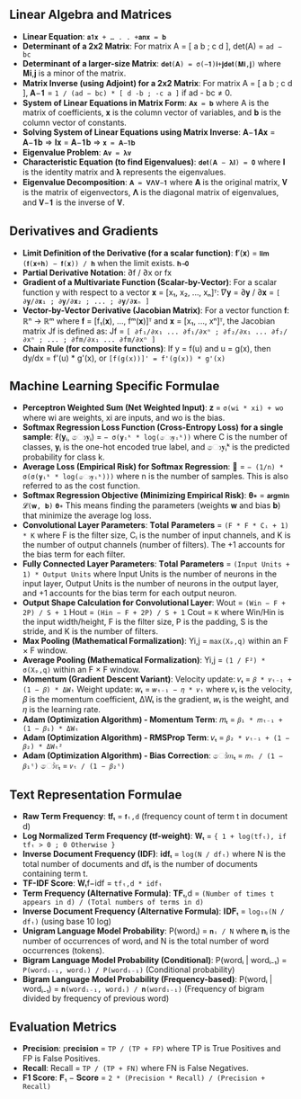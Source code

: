 ## Linear Algebra and Matrices

*   **Linear Equation**:
    `𝐚𝟏𝐱 + … . . +𝐚𝐧𝐱 = 𝐛`
*   **Determinant of a 2x2 Matrix**:
    For matrix A = [ a b ; c d ], det(A) = `ad − bc`
*   **Determinant of a larger-size Matrix**:
    `𝐝𝐞𝐭(𝐀) = σ(−𝟏)𝐢+𝐣𝐝𝐞𝐭(𝐌𝐢,𝐣)`
    where 𝐌𝐢,𝐣 is a minor of the matrix.
*   **Matrix Inverse (using Adjoint) for a 2x2 Matrix**:
    For matrix A = [ a b ; c d ], 𝐀−𝟏 = `1 / (ad − bc) * [ d -b ; -c a ]` if ad - bc ≠ 0.
*   **System of Linear Equations in Matrix Form**:
    `𝐀𝐱 = 𝐛`
    where A is the matrix of coefficients, 𝐱 is the column vector of variables, and 𝐛 is the column vector of constants.
*   **Solving System of Linear Equations using Matrix Inverse**:
    𝐀−𝟏𝐀𝐱 = 𝐀−𝟏𝐛 ⇒ 𝐈𝐱 = 𝐀−𝟏𝐛 ⇒ `𝐱 = 𝐀−𝟏𝐛`
*   **Eigenvalue Problem**:
    `𝐀𝐯 = 𝛌𝐯`
*   **Characteristic Equation (to find Eigenvalues)**:
    `𝐝𝐞𝐭(𝐀 − 𝛌𝐈) = 𝟎`
    where 𝐈 is the identity matrix and 𝛌 represents the eigenvalues.
*   **Eigenvalue Decomposition**:
    `𝐀 = 𝐕𝚲𝐕−𝟏`
    where 𝐀 is the original matrix, 𝐕 is the matrix of eigenvectors, 𝚲 is the diagonal matrix of eigenvalues, and 𝐕−𝟏 is the inverse of 𝐕.

## Derivatives and Gradients

*   **Limit Definition of the Derivative (for a scalar function)**:
    𝐟′(𝐱) = `𝐥𝐢𝐦 (𝐟(𝐱+𝐡) − 𝐟(𝐱)) / 𝐡` when the limit exists.
    `𝐡→𝟎`
*   **Partial Derivative Notation**:
    ∂f / ∂x or fx
*   **Gradient of a Multivariate Function (Scalar-by-Vector)**:
    For a scalar function y with respect to a vector 𝐱 = [x₁, x₂, ..., xₙ]ᵀ:
    𝛻𝐲 = ∂𝐲 / ∂𝐱 = `[ ∂𝐲/∂𝐱₁ ; ∂𝐲/∂𝐱₂ ; ... ; ∂𝐲/∂𝐱ₙ ]`
*   **Vector-by-Vector Derivative (Jacobian Matrix)**:
    For a vector function 𝐟: ℝⁿ → ℝᵐ where 𝐟 = [f₁(𝐱), ..., fᵐ(𝐱)]ᵀ and 𝐱 = [x₁, ..., xⁿ]ᵀ, the Jacobian matrix Jf is defined as:
    Jf = `[ ∂f₁/∂x₁ ... ∂f₁/∂xⁿ ; ∂f₂/∂x₁ ... ∂f₂/∂xⁿ ; ... ; ∂fm/∂x₁ ... ∂fm/∂xⁿ ]`
*   **Chain Rule (for composite functions)**:
    If y = f(u) and u = g(x), then dy/dx = f'(u) * g'(x), or `[f(g(x))]' = f'(g(x)) * g'(x)`

## Machine Learning Specific Formulae

*   **Perceptron Weighted Sum (Net Weighted Input)**:
    𝐳 = `σ(wi * xi) + wo`
    where wi are weights, xi are inputs, and wo is the bias.
*   **Softmax Regression Loss Function (Cross-Entropy Loss) for a single sample**:
    ℓ(𝐲ᵢ, ො𝐲ᵢ) = `− σ(𝐲ᵢᵏ * log(ො𝐲ᵢᵏ))`
    where C is the number of classes, 𝐲ᵢ is the one-hot encoded true label, and ො𝐲ᵢᵏ is the predicted probability for class k.
*   **Average Loss (Empirical Risk) for Softmax Regression**:
    ෡ = `− (1/n) * σ(σ(𝐲ᵢᵏ * log(ො𝐲ᵢᵏ)))`
    where n is the number of samples. This is also referred to as the cost function.
*   **Softmax Regression Objective (Minimizing Empirical Risk)**:
    𝛉∗ = `𝐚𝐫𝐠𝐦𝐢𝐧 𝓛(𝐰, 𝐛)`
    `𝛉∗`
    This means finding the parameters (weights 𝐰 and bias 𝐛) that minimize the average log loss.
*   **Convolutional Layer Parameters**:
    𝐓𝐨𝐭𝐚𝐥 𝐏𝐚𝐫𝐚𝐦𝐞𝐭𝐞𝐫𝐬 = `(F * F * Cᵢ + 1) * K`
    where F is the filter size, Cᵢ is the number of input channels, and K is the number of output channels (number of filters). The +1 accounts for the bias term for each filter.
*   **Fully Connected Layer Parameters**:
    𝐓𝐨𝐭𝐚𝐥 𝐏𝐚𝐫𝐚𝐦𝐞𝐭𝐞𝐫𝐬 = `(Input Units + 1) * Output Units`
    where Input Units is the number of neurons in the input layer, Output Units is the number of neurons in the output layer, and +1 accounts for the bias term for each output neuron.
*   **Output Shape Calculation for Convolutional Layer**:
    Wout = `(Win − F + 2P) / S + 1`
    Hout = `(Hin − F + 2P) / S + 1`
    Cout = `K`
    where Win/Hin is the input width/height, F is the filter size, P is the padding, S is the stride, and K is the number of filters.
*   **Max Pooling (Mathematical Formalization)**:
    Yi,j = `max(Xₚ,q)` within an F × F window.
*   **Average Pooling (Mathematical Formalization)**:
    Yi,j = `(1 / F²) * σ(Xₚ,q)` within an F × F window.
*   **Momentum (Gradient Descent Variant)**:
    Velocity update: 𝑣ₜ = `𝛽 * 𝑣ₜ₋₁ + (1 − 𝛽) * ΔWₜ`
    Weight update: 𝑤ₜ = `𝑤ₜ₋₁ − 𝜂 * 𝑣ₜ`
    where 𝑣ₜ is the velocity, 𝛽 is the momentum coefficient, ΔWₜ is the gradient, 𝑤ₜ is the weight, and 𝜂 is the learning rate.
*   **Adam (Optimization Algorithm) - Momentum Term**:
    𝑚ₜ = `𝛽₁ * 𝑚ₜ₋₁ + (1 − 𝛽₁) * ΔWₜ`
*   **Adam (Optimization Algorithm) - RMSProp Term**:
    𝑣ₜ = `𝛽₂ * 𝑣ₜ₋₁ + (1 − 𝛽₂) * ΔWₜ²`
*   **Adam (Optimization Algorithm) - Bias Correction**:
    ෝ𝑚ₜ = `𝑚ₜ / (1 − 𝛽₁ᵗ)`
    ෝ𝑣ₜ = `𝑣ₜ / (1 − 𝛽₂ᵗ)`

## Text Representation Formulae

*   **Raw Term Frequency**:
    𝐭𝐟ₜ = `𝐟ₜ,d` (frequency count of term t in document d)
*   **Log Normalized Term Frequency (tf-weight)**:
    𝐖ₜ = `{ 1 + log(tfₜ), if tfₜ > 0 ; 0 Otherwise }`
*   **Inverse Document Frequency (IDF)**:
    𝐢𝐝𝐟ₜ = `log(N / dfₜ)`
    where N is the total number of documents and dfₜ is the number of documents containing term t.
*   **TF-IDF Score**:
    𝐖ₜf−idf = `tfₜ,d * idfₜ`
*   **Term Frequency (Alternative Formula)**:
    𝐓𝐅ₜ,d = `(Number of times t appears in d) / (Total numbers of terms in d)`
*   **Inverse Document Frequency (Alternative Formula)**:
    𝐈𝐃𝐅ₜ = `log₁₀(N / dfₜ)` (using base 10 log)
*   **Unigram Language Model Probability**:
    P(wordᵢ) = `𝐧ᵢ / N`
    where 𝐧ᵢ is the number of occurrences of wordᵢ and N is the total number of word occurrences (tokens).
*   **Bigram Language Model Probability (Conditional)**:
    P(wordᵢ | wordᵢ₋₁) = `P(wordᵢ₋₁, wordᵢ) / P(wordᵢ₋₁)` (Conditional probability)
*   **Bigram Language Model Probability (Frequency-based)**:
    P(wordᵢ | wordᵢ₋₁) = `𝐧(wordᵢ₋₁, wordᵢ) / 𝐧(wordᵢ₋₁)` (Frequency of bigram divided by frequency of previous word)

## Evaluation Metrics

*   **Precision**:
    p𝐫𝐞𝐜𝐢𝐬𝐢𝐨𝐧 = `TP / (TP + FP)`
    where TP is True Positives and FP is False Positives.
*   **Recall**:
    Recall = `TP / (TP + FN)`
    where FN is False Negatives.
*   **F1 Score**:
    𝐅₁ − 𝐒𝐜𝐨𝐫𝐞 = `2 * (Precision * Recall) / (Precision + Recall)`
